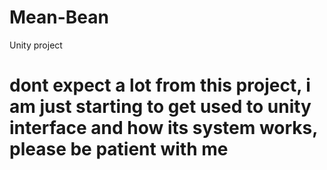 # Mean-Bean
Unity project

# dont expect a lot from this project, i am just starting to get used to unity interface and how its system works, please be patient with me
